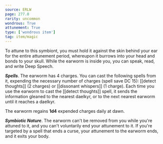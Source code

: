 ```yaml
---
source: ERLW
page: 277.0
rarity: uncommon
wondrous: True
attunement: True
type: ['wondrous item']
tag: item/magic
---
```


To attune to this symbiont, you must hold it against the skin behind your ear for the entire attunement period, whereupon it burrows into your head and bonds to your skull. While the earworm is inside you, you can speak, read, and write Deep Speech.

**_Spells_**. The earworm has 4 charges. You can cast the following spells from it, expending the necessary number of charges (spell save DC 15): [[detect thoughts]] (2 charges) or [[dissonant whispers]] (1 charge). Each time you use the earworm to cast the [[detect thoughts]] spell, it sends the information gleaned to the nearest daelkyr, or to the next nearest earworm until it reaches a daelkyr.

The earworm regains **1d4** expended charges daily at dawn.

**_Symbiotic Nature_**. The earworm can't be removed from you while you're attuned to it, and you can't voluntarily end your attunement to it. If you're targeted by a spell that ends a curse, your attunement to the earworm ends, and it exits your body.


